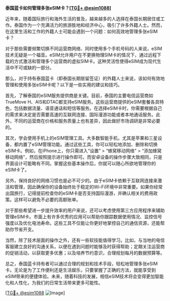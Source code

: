 **泰国蓝卡如何管理多张eSIM卡？[[TG💪+ @esim1088](https://t.me/s/esim1088)]**

近年来，随着国际旅行和海外生活的普及，越来越多的人选择在泰国长期居住或工作。泰国作为一个充满活力的旅游胜地和经济中心，吸引了许多外籍人士。然而，在这里生活和工作的外籍人士可能会遇到一个问题：如何高效地管理多张eSIM卡？

对于那些需要频繁切换不同运营商网络、同时使用多个手机号码的人来说，eSIM技术无疑是一个福音。eSIM允许用户在不更换物理SIM卡的情况下，通过远程下载的方式激活和管理多个运营商的虚拟SIM卡。这种灵活性使得eSIM成为现代生活中不可或缺的一部分。

那么，对于持有泰国蓝卡（即泰国长期居留签证）的外籍人士来说，该如何有效地管理和使用多张eSIM卡呢？以下是一些实用的建议和技巧。

首先，了解泰国的eSIM服务提供商是关键。目前，泰国的主要电信运营商如TrueMove H、AIS和DTAC都支持eSIM服务。这些运营商提供的eSIM套餐各具特色，包括数据流量、语音通话和短信等服务。在选择eSIM卡时，你需要根据自己的需求来决定是否需要高速的互联网连接、国际漫游功能或者本地通话服务。此外，不同的运营商在价格和服务质量上也有差异，因此做好市场调研是非常必要的。

其次，学会使用手机上的eSIM管理工具。大多数智能手机，尤其是苹果和三星设备，都内置了eSIM管理功能。通过这些工具，你可以轻松地添加、删除和切换eSIM卡。例如，在iPhone上，你只需进入“设置” > “蜂窝移动网络” > “添加蜂窝移动网络”，然后按照提示进行操作即可。而安卓设备的操作步骤大致相同，只是界面设计可能略有不同。掌握这些基本操作后，你就可以随心所欲地管理你的eSIM卡了。

另外，保持良好的网络习惯也是必不可少的。由于eSIM卡依赖于互联网连接来激活和管理，因此确保你的设备始终处于稳定的Wi-Fi环境中非常重要。如果你经常出国旅行，记得提前检查你的eSIM卡是否支持国际漫游，并确认相关的费用政策。这样可以避免不必要的高额账单。

对于那些希望进一步提升效率的用户来说，还可以考虑使用第三方应用程序来辅助管理eSIM卡。市面上有许多优秀的应用可以帮助你跟踪数据使用情况、监控信号强度以及优化电池寿命。这些工具不仅能让你更好地掌控自己的通信资源，还能帮助你节省开支。

当然，除了技术层面的操作之外，还有一些软技能值得学习。比如，与当地的电信客服建立良好的沟通关系，以便在遇到问题时能够及时获得帮助；定期关注运营商的促销活动，以获取更多优惠；以及培养节约意识，合理规划每月的数据预算等。

总之，泰国蓝卡持有者可以通过合理的规划和技术手段，轻松地管理多张eSIM卡。无论是为了工作便利还是生活娱乐，只要掌握了正确的方法，就能享受到eSIM带来的便捷体验。未来，随着科技的发展，相信eSIM技术将会变得更加智能化和人性化，为我们的日常生活带来更多可能性。

[[TG💪+ @esim1088](https://t.me/s/esim1088) ![Image](https://i.postimg.cc/4NQfJmqS/Snipaste-2025-05-13-00-14-12.png)]